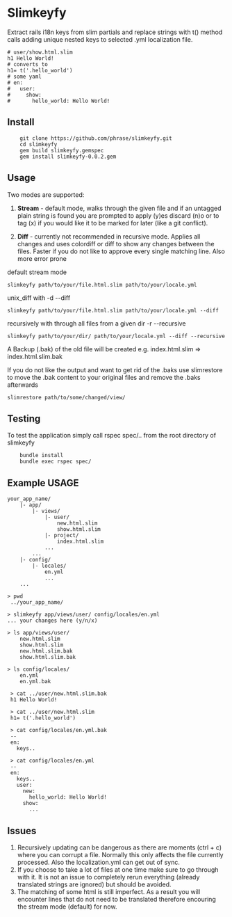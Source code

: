 Slimkeyfy
========
Extract rails i18n keys from slim partials and replace strings with t() method calls adding unique nested keys to selected .yml localization file.
```slim
# user/show.html.slim
h1 Hello World!
# converts to
h1= t('.hello_world') 
# some yaml
# en: 
#   user:
#     show:
#       hello_world: Hello World!
```

Install
------
```unix
    git clone https://github.com/phrase/slimkeyfy.git 
    cd slimkeyfy
    gem build slimkeyfy.gemspec
    gem install slimkeyfy-0.0.2.gem
```
Usage
-----
Two modes are supported:

1. **Stream** - default mode, walks through the given file and if an untagged plain string is found you are prompted to apply (y)es discard (n)o or to tag (x) if you would like it to be marked for later (like a git conflict).

2. **Diff** - currently not recommended in recursive mode. Applies all changes and uses colordiff or diff to show any changes between the files. Faster if you do not like to approve every single matching line. Also more error prone

default stream mode
```unix
slimkeyfy path/to/your/file.html.slim path/to/your/locale.yml
```
unix_diff with -d --diff
```unix
slimkeyfy path/to/your/file.html.slim path/to/your/locale.yml --diff
```
recursively with through all files from a given dir -r --recursive
```unix
slimkeyfy path/to/your/dir/ path/to/your/locale.yml --diff --recursive
```
A Backup (.bak) of the old file will be created e.g. index.html.slim => index.html.slim.bak

If you do not like the output and want to get rid of the .baks use slimrestore to move the .bak content to your original files and remove the .baks afterwards
```unix
slimrestore path/to/some/changed/view/
```

Testing
-----

To test the application simply call rspec spec/.. from the root directory of slimkeyfy

```unix
    bundle install
    bundle exec rspec spec/
```

Example USAGE
-------------
```unix
your_app_name/
    |- app/
        |- views/
            |- user/
                new.html.slim
                show.html.slim
            |- project/
                index.html.slim
            ...
        ...
    |- config/
        |- locales/
            en.yml
            ...
    ...

> pwd
 ../your_app_name/
 
> slimkeyfy app/views/user/ config/locales/en.yml
... your changes here (y/n/x)

> ls app/views/user/
    new.html.slim
    show.html.slim
    new.html.slim.bak
    show.html.slim.bak
    
> ls config/locales/
    en.yml
    en.yml.bak
    
 > cat ../user/new.html.slim.bak
 h1 Hello World!
    
 > cat ../user/new.html.slim
 h1= t('.hello_world')
 
 > cat config/locales/en.yml.bak
 --
 en:
   keys..
          
 > cat config/locales/en.yml
 --
 en:
   keys..
   user:
     new:
       hello_world: Hello World!
     show:
       ...
```
Issues
------

1. Recursively updating can be dangerous as there are moments (ctrl + c) where you can corrupt a file. Normally this only affects the file currently processed. Also the localization.yml can get out of sync.
2. If you choose to take a lot of files at one time make sure to go through with it. It is not an issue to completely rerun everything (already translated strings are ignored) but should be avoided.
3. The matching of some html is still imperfect. As a result you will encounter lines that do not need to be translated therefore encouring the stream mode (default) for now.




